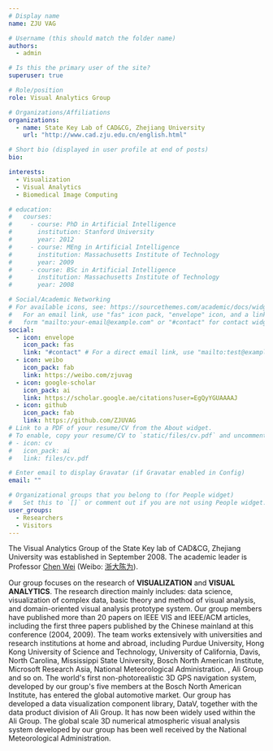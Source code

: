 ```yaml
---
# Display name
name: ZJU VAG

# Username (this should match the folder name)
authors:
  - admin

# Is this the primary user of the site?
superuser: true

# Role/position
role: Visual Analytics Group

# Organizations/Affiliations
organizations:
  - name: State Key Lab of CAD&CG, Zhejiang University
    url: "http://www.cad.zju.edu.cn/english.html"

# Short bio (displayed in user profile at end of posts)
bio:

interests:
  - Visualization
  - Visual Analytics
  - Biomedical Image Computing

# education:
#   courses:
#     - course: PhD in Artificial Intelligence
#       institution: Stanford University
#       year: 2012
#     - course: MEng in Artificial Intelligence
#       institution: Massachusetts Institute of Technology
#       year: 2009
#     - course: BSc in Artificial Intelligence
#       institution: Massachusetts Institute of Technology
#       year: 2008

# Social/Academic Networking
# For available icons, see: https://sourcethemes.com/academic/docs/widgets/#icons
#   For an email link, use "fas" icon pack, "envelope" icon, and a link in the
#   form "mailto:your-email@example.com" or "#contact" for contact widget.
social:
  - icon: envelope
    icon_pack: fas
    link: "#contact" # For a direct email link, use "mailto:test@example.org".
  - icon: weibo
    icon_pack: fab
    link: https://weibo.com/zjuvag
  - icon: google-scholar
    icon_pack: ai
    link: https://scholar.google.ae/citations?user=EgQyYGUAAAAJ
  - icon: github
    icon_pack: fab
    link: https://github.com/ZJUVAG
# Link to a PDF of your resume/CV from the About widget.
# To enable, copy your resume/CV to `static/files/cv.pdf` and uncomment the lines below.
# - icon: cv
#   icon_pack: ai
#   link: files/cv.pdf

# Enter email to display Gravatar (if Gravatar enabled in Config)
email: ""

# Organizational groups that you belong to (for People widget)
#   Set this to `[]` or comment out if you are not using People widget.
user_groups:
  - Researchers
  - Visitors
---
```


The Visual Analytics Group of the State Key lab of CAD&CG, Zhejiang University was established in September 2008. The academic leader is Professor [Chen Wei](http://www.cad.zju.edu.cn/home/chenwei/) (Weibo: [浙大陈为](https://weibo.com/shearwarp)).

Our group focuses on the research of **VISUALIZATION** and **VISUAL ANALYTICS**. The research direction mainly includes: data science, visualization of complex data, basic theory and method of visual analysis, and domain-oriented visual analysis prototype system. Our group members have published more than 20 papers on IEEE VIS and IEEE/ACM articles, including the first three papers published by the Chinese mainland at this conference (2004, 2009). The team works extensively with universities and research institutions at home and abroad, including Purdue University, Hong Kong University of Science and Technology, University of California, Davis, North Carolina, Mississippi State University, Bosch North American Institute, Microsoft Research Asia, National Meteorological Administration. , Ali Group and so on. The world's first non-photorealistic 3D GPS navigation system, developed by our group's five members at the Bosch North American Institute, has entered the global automotive market. Our group has developed a data visualization component library, DataV, together with the data product division of Ali Group. It has now been widely used within the Ali Group. The global scale 3D numerical atmospheric visual analysis system developed by our group has been well received by the National Meteorological Administration.

<!-- Nelson Bighetti is a professor of artificial intelligence at the Stanford AI Lab. His research interests include distributed robotics, mobile computing and programmable matter. He leads the Robotic Neurobiology group, which develops self-reconfiguring robots, systems of self-organizing robots, and mobile sensor networks.

Lorem ipsum dolor sit amet, consectetur adipiscing elit. Sed neque elit, tristique placerat feugiat ac, facilisis vitae arcu. Proin eget egestas augue. Praesent ut sem nec arcu pellentesque aliquet. Duis dapibus diam vel metus tempus vulputate. -->
